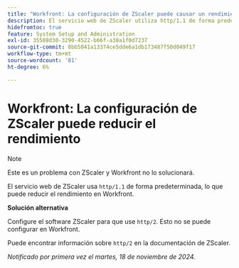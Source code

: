 ```yaml
---
title: "Workfront: La configuración de ZScaler puede causar un rendimiento reducido"
description: El servicio web de ZScaler utiliza http/1.1 de forma predeterminada, lo que puede reducir el rendimiento en Workfront.
hidefromtoc: true
feature: System Setup and Administration
exl-id: 35588d30-3290-4522-b66f-a38a1f0d7237
source-git-commit: 8bb5041a13374ce5dde6a1db173487f50d049f17
workflow-type: tm+mt
source-wordcount: '81'
ht-degree: 6%

---
```


# Workfront: La configuración de ZScaler puede reducir el rendimiento

>[!NOTE]
>
>Este es un problema con ZScaler y Workfront no lo solucionará.

El servicio web de ZScaler usa `http/1.1` de forma predeterminada, lo que puede reducir el rendimiento en Workfront.

**Solución alternativa**

Configure el software ZScaler para que use `http/2`. Esto no se puede configurar en Workfront.

Puede encontrar información sobre `http/2` en la documentación de ZScaler.

_Notificado por primera vez el martes, 18 de noviembre de 2024._
